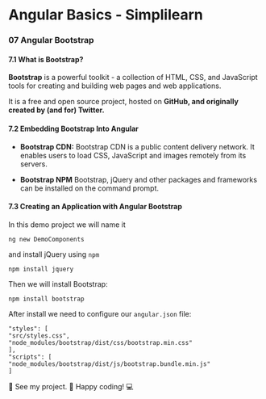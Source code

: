 # Angular Basics - Simplilearn

### 07 Angular Bootstrap

#### 7.1 What is Bootstrap?

**Bootstrap** is a powerful toolkit - a collection of HTML, CSS, and JavaScript tools for creating and building web pages and web applications.

It is a free and open source project, hosted on **GitHub, and originally created by (and for) Twitter.**

#### 7.2 Embedding Bootstrap Into Angular

- **Bootstrap CDN:**
 Bootstrap CDN is a public content delivery network. It enables users to load CSS, JavaScript and images remotely from its servers.

- **Bootstrap NPM**
Bootstrap, jQuery and other packages and frameworks can be installed on the command prompt.

#### 7.3 Creating an Application with Angular Bootstrap

In this demo project we will name it

    ng new DemoComponents

and install jQuery using `npm`

    npm install jquery

Then we will install Bootstrap:

    npm install bootstrap

After install we need to configure our `angular.json` file:

    "styles": [
    "src/styles.css",
    "node_modules/bootstrap/dist/css/bootstrap.min.css"
    ],
    "scripts": [
    "node_modules/bootstrap/dist/js/bootstrap.bundle.min.js"
    ]

🚀 See my project. 🎉 Happy coding! 💻
